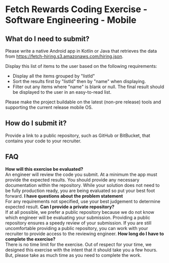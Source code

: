 # Fetch Rewards Coding Exercise - Software Engineering - Mobile
## What do I need to submit?
Please write a native Android app in Kotlin or Java that retrieves the data from https://fetch-hiring.s3.amazonaws.com/hiring.json.

Display this list of items to the user based on the following requirements:
- Display all the items grouped by "listId"
- Sort the results first by "listId" then by "name" when displaying.
- Filter out any items where "name" is blank or null.
The final result should be displayed to the user in an easy-to-read list.

Please make the project buildable on the latest (non-pre release) tools and supporting the current release mobile OS.

## How do I submit it?
Provide a link to a public repository, such as GitHub or BitBucket, that contains your code to your recruiter.

## FAQ
**How will this exercise be evaluated?**\
An engineer will review the code you submit. At a minimum the app must provide the expected results. You should provide any necessary documentation within the repository. While your solution does not need to be fully production ready, you are being evaluated so put your best foot forward.
**I have questions about the problem statement**\
For any requirements not specified, use your best judgement to determine expected result.
**Can I provide a private repository?**\
If at all possible, we prefer a public repository because we do not know which engineer will be evaluating your submission. Providing a public repository ensures a speedy review of your submission. If you are still uncomfortable providing a public repository, you can work with your recruiter to provide access to the reviewing engineer.
**How long do I have to complete the exercise?**\
There is no time limit for the exercise. Out of respect for your time, we designed this exercise with the intent that it should take you a few hours. But, please take as much time as you need to complete the work.